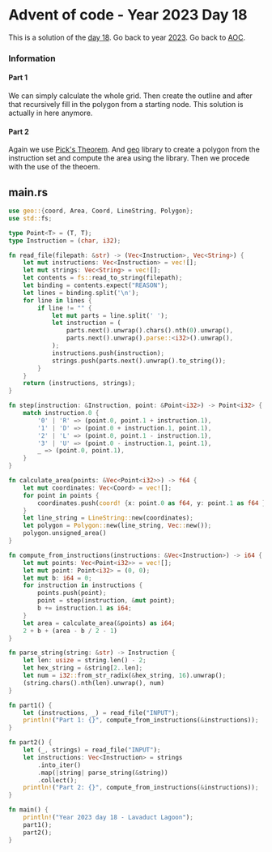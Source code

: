 # Advent of code - Year 2023 Day 18

This is a solution of the [day 18](https://adventofcode.com/2023/day/18). Go back to year [2023](2023.md). Go back to [AOC](../adventofcode.md).

### Information

#### Part 1

We can simply calculate the whole grid. Then create the outline and after that recursively fill in the polygon from a starting node. This solution is actually in here anymore.

#### Part 2

Again we use [Pick's Theorem](https://en.wikipedia.org/wiki/Pick%27s_theorem). And [geo](https://docs.rs/geo/latest/geo/) library to create a polygon from the instruction set and compute the area using the library. Then we procede with the use of the theoem.

## main.rs

```rs
use geo::{coord, Area, Coord, LineString, Polygon};
use std::fs;

type Point<T> = (T, T);
type Instruction = (char, i32);

fn read_file(filepath: &str) -> (Vec<Instruction>, Vec<String>) {
    let mut instructions: Vec<Instruction> = vec![];
    let mut strings: Vec<String> = vec![];
    let contents = fs::read_to_string(filepath);
    let binding = contents.expect("REASON");
    let lines = binding.split('\n');
    for line in lines {
        if line != "" {
            let mut parts = line.split(' ');
            let instruction = (
                parts.next().unwrap().chars().nth(0).unwrap(),
                parts.next().unwrap().parse::<i32>().unwrap(),
            );
            instructions.push(instruction);
            strings.push(parts.next().unwrap().to_string());
        }
    }
    return (instructions, strings);
}

fn step(instruction: &Instruction, point: &Point<i32>) -> Point<i32> {
    match instruction.0 {
        '0' | 'R' => (point.0, point.1 + instruction.1),
        '1' | 'D' => (point.0 + instruction.1, point.1),
        '2' | 'L' => (point.0, point.1 - instruction.1),
        '3' | 'U' => (point.0 - instruction.1, point.1),
        _ => (point.0, point.1),
    }
}

fn calculate_area(points: &Vec<Point<i32>>) -> f64 {
    let mut coordinates: Vec<Coord> = vec![];
    for point in points {
        coordinates.push(coord! {x: point.0 as f64, y: point.1 as f64 });
    }
    let line_string = LineString::new(coordinates);
    let polygon = Polygon::new(line_string, Vec::new());
    polygon.unsigned_area()
}

fn compute_from_instructions(instructions: &Vec<Instruction>) -> i64 {
    let mut points: Vec<Point<i32>> = vec![];
    let mut point: Point<i32> = (0, 0);
    let mut b: i64 = 0;
    for instruction in instructions {
        points.push(point);
        point = step(instruction, &mut point);
        b += instruction.1 as i64;
    }
    let area = calculate_area(&points) as i64;
    2 + b + (area - b / 2 - 1)
}

fn parse_string(string: &str) -> Instruction {
    let len: usize = string.len() - 2;
    let hex_string = &string[2..len];
    let num = i32::from_str_radix(&hex_string, 16).unwrap();
    (string.chars().nth(len).unwrap(), num)
}

fn part1() {
    let (instructions, _) = read_file("INPUT");
    println!("Part 1: {}", compute_from_instructions(&instructions));
}

fn part2() {
    let (_, strings) = read_file("INPUT");
    let instructions: Vec<Instruction> = strings
        .into_iter()
        .map(|string| parse_string(&string))
        .collect();
    println!("Part 2: {}", compute_from_instructions(&instructions));
}

fn main() {
    println!("Year 2023 day 18 - Lavaduct Lagoon");
    part1();
    part2();
}
```

